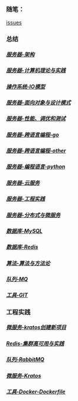 ### 随笔：

[issues](https://github.com/cbirdcn/cbirdcn.github.io/issues)

### 总结

##### [服务器-架构](https://cbirdcn.github.io/summary/服务器-架构)
##### [服务器-计算机理论与实践](https://cbirdcn.github.io/summary/服务器-计算机理论与实践)
##### [操作系统-IO模型](https://cbirdcn.github.io/summary/操作系统-IO模型)
##### [服务器-面向对象与设计模式](https://cbirdcn.github.io/summary/服务器-面向对象与设计模式)
##### [服务器-性能、调优和测试](https://cbirdcn.github.io/summary/服务器-性能、调优和测试)
##### [服务器-跨语言编程-go](https://cbirdcn.github.io/summary/服务器-跨语言编程-go)
##### [服务器-跨语言编程-other](https://cbirdcn.github.io/summary/服务器-跨语言编程-other)
##### [服务器-编程语言-python](https://cbirdcn.github.io/summary/工具-GIT)
##### [服务器-云服务](https://cbirdcn.github.io/summary/服务器-编程语言-python)
##### [服务器-工程实践](https://cbirdcn.github.io/summary/服务器-工程实践)
##### [服务器-分布式与微服务](https://cbirdcn.github.io/summary/服务器-分布式与微服务)
##### [数据库-MySQL](https://cbirdcn.github.io/summary/数据库-MySQL)
##### [数据库-Redis](https://cbirdcn.github.io/summary/数据库-Redis)
##### [算法-算法与方法论](https://cbirdcn.github.io/summary/算法-算法与方法论)
##### [队列-MQ](https://cbirdcn.github.io/summary/队列-MQ)
##### [工具-GIT](https://cbirdcn.github.io/summary/工具-GIT)

### 工程实践

##### [微服务-kratos创建新项目](https://cbirdcn.github.io/tutorial/微服务-kratos创建新项目)
##### [Redis-集群高可用与实践](https://cbirdcn.github.io/practice/Redis-集群高可用与实践)
##### [队列-RabbitMQ](https://cbirdcn.github.io/practice/队列-RabbitMQ)
##### [微服务-Kratos](https://cbirdcn.github.io/practice/微服务-Kratos)
##### [工具-Docker-Dockerfile](https://cbirdcn.github.io/summary/工具-Docker-Dockerfile)